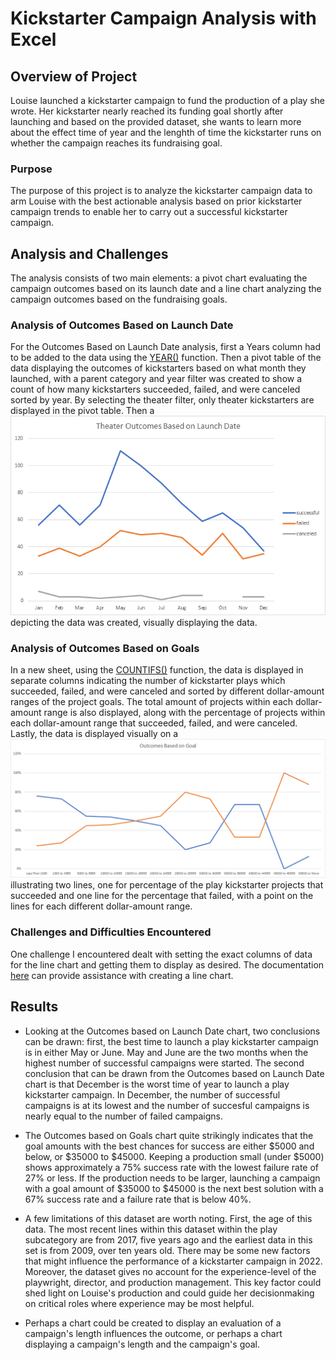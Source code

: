 # Kickstarter Campaign Analysis with Excel

## Overview of Project
Louise launched a kickstarter campaign to fund the production of a play she wrote.  Her kickstarter nearly reached its funding goal shortly after launching and based on the provided dataset, she wants to learn more about the effect time of year and the lenghth of time the kickstarter runs on whether the campaign reaches its fundraising goal.
### Purpose
The purpose of this project is to analyze the kickstarter campaign data to arm Louise with the best actionable analysis based on prior kickstarter campaign trends to enable her to carry out a successful kickstarter campaign.
## Analysis and Challenges
The analysis consists of two main elements: a pivot chart evaluating the campaign outcomes based on its launch date and a line chart analyzing the campaign outcomes based on the fundraising goals. 
### Analysis of Outcomes Based on Launch Date
For the Outcomes Based on Launch Date analysis, first a Years column had to be added to the data using the [YEAR()](https://support.microsoft.com/en-us/office/year-function-c64f017a-1354-490d-981f-578e8ec8d3b9) function.  Then a pivot table of the data displaying the outcomes of kickstarters based on what month they launched, with a parent category and year filter was created to show a count of how many kickstarters succeeded, failed, and were canceled sorted by year.  By selecting the theater filter, only theater kickstarters are displayed in the pivot table.  Then a ![pivot_chart](https://github.com/mewers2/kickstarter-analysis/blob/main/Resources/Theater_Outcomes_vs_Launch.png) depicting the data was created, visually displaying the data.
### Analysis of Outcomes Based on Goals
In a new sheet, using the [COUNTIFS()](https://support.microsoft.com/en-us/office/countifs-function-dda3dc6e-f74e-4aee-88bc-aa8c2a866842) function, the data is displayed in separate columns indicating the number of kickstarter plays which succeeded, failed, and were canceled and sorted by different dollar-amount ranges of the project goals.  The total amount of projects within each dollar-amount range is also displayed, along with the percentage of projects within each dollar-amount range that succeeded, failed, and were canceled.  Lastly, the data is displayed visually on a ![line_chart](https://github.com/mewers2/kickstarter-analysis/blob/main/Resources/Outcomes_vs_Goals.png) illustrating two lines, one for percentage of the play kickstarter projects that succeeded and one line for the percentage that failed, with a point on the lines for each different dollar-amount range.
### Challenges and Difficulties Encountered
One challenge I encountered dealt with setting the exact columns of data for the line chart and getting them to display as desired.  The documentation [here](https://support.microsoft.com/en-us/topic/present-your-data-in-a-scatter-chart-or-a-line-chart-4570a80f-599a-4d6b-a155-104a9018b86e#:~:text=Click%20the%20Insert%20tab%2C%20and%20then%20click%20Insert%20Line%20or,style%20you%20want%20to%20use.) can provide assistance with creating a line chart.
## Results

- Looking at the Outcomes based on Launch Date chart, two conclusions can be drawn: first, the best time to launch a play kickstarter campaign is in either May or June.  May and June are the two months when the highest number of successful campaigns were started. The second conclusion that can be drawn from the Outcomes based on Launch Date chart is that December is the worst time of year to launch a play kickstarter campaign.  In December, the number of successful campaigns is at its lowest and the number of succesful campaigns is nearly equal to the number of failed campaigns.

- The Outcomes based on Goals chart quite strikingly indicates that the goal amounts with the best chances for success are either $5000 and below, or $35000 to $45000.  Keeping a production small (under $5000) shows approximately a 75% success rate with the lowest failure rate of 27% or less. If the production needs to be larger, launching a campaign with a goal amount of $35000 to $45000 is the next best solution with a 67% success rate and a failure rate that is below 40%.  

- A few limitations of this dataset are worth noting.  First, the age of this data.  The most recent lines within this dataset within the play subcategory are from 2017, five years ago and the earliest data in this set is from 2009, over ten years old.  There may be some new factors that might influence the performance of a kickstarter campaign in 2022.  Moreover, the dataset gives no account for the experience-level of the playwright, director, and production management.  This key factor could shed light on Louise's production and could guide her decisionmaking on critical roles where experience may be most helpful.

- Perhaps a chart could be created to display an evaluation of a campaign's length influences the outcome, or perhaps a chart displaying a campaign's length and the campaign's goal.
